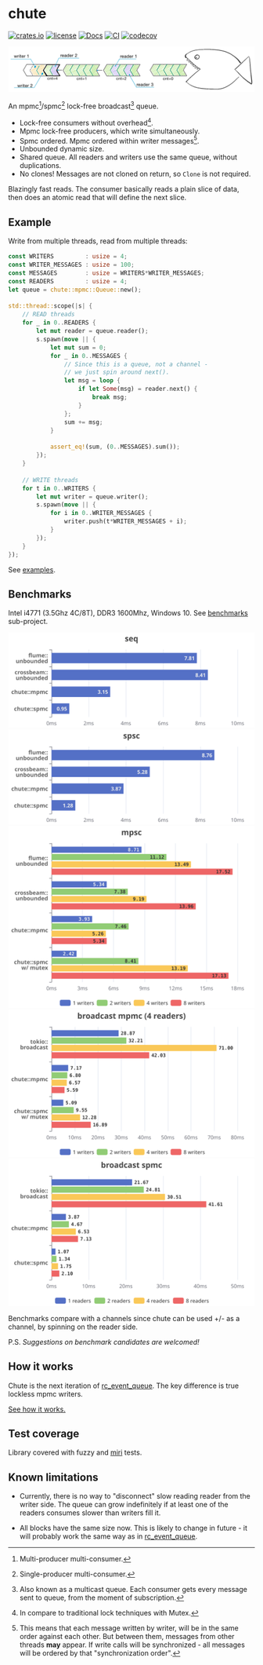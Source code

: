 # chute

[![crates.io](https://img.shields.io/crates/v/chute.svg)](https://crates.io/crates/chute)
[![license](https://img.shields.io/badge/license-Apache--2.0_OR_MIT-blue?style=flat-square)](#license)
[![Docs](https://docs.rs/hi_sparse_bitset/badge.svg)](https://docs.rs/chute)
[![CI](https://github.com/tower120/chute/actions/workflows/ci.yml/badge.svg?branch=master)](https://github.com/tower120/chute/actions/workflows/ci.yml)
[![codecov](https://codecov.io/github/tower120/chute/graph/badge.svg?token=XIOWAD7COM)](https://codecov.io/github/tower120/chute)

![Queue illustration](doc/img/mpmc_white.png)

An mpmc[^mpmc]/spmc[^spmc] lock-free broadcast[^broadcast] queue.

[^mpmc]: Multi-producer multi-consumer.

[^spmc]: Single-producer multi-consumer.

[^broadcast]: Also known as a multicast queue. Each consumer gets 
every message sent to queue, from the moment of subscription.

* Lock-free consumers without overhead[^lockfree_overhead].
* Mpmc lock-free producers, which write simultaneously.
* Spmc ordered. Mpmc ordered within writer messages[^mpsc_order].
* Unbounded dynamic size.
* Shared queue. All readers and writers use the same queue, without duplications.
* No clones! Messages are not cloned on return, so `Clone` is not required.

Blazingly fast reads. The consumer basically reads a plain slice of data, then 
does an atomic read that will define the next slice.

[^lockfree_overhead]: In compare to traditional lock techniques with Mutex.

[^mpsc_order]: This means that each message written by writer,
will be in the same order against each other. 
But between them, messages from other threads **may** appear.
If write calls will be synchronized - all messages will be ordered by that "synchronization order".

## Example

Write from multiple threads, read from multiple threads:

```rust
const WRITERS         : usize = 4;
const WRITER_MESSAGES : usize = 100;
const MESSAGES        : usize = WRITERS*WRITER_MESSAGES;
const READERS         : usize = 4;
let queue = chute::mpmc::Queue::new();

std::thread::scope(|s| {
    // READ threads
    for _ in 0..READERS {
        let mut reader = queue.reader();
        s.spawn(move || {
            let mut sum = 0;
            for _ in 0..MESSAGES {
                // Since this is a queue, not a channel - 
                // we just spin around next().
                let msg = loop {
                    if let Some(msg) = reader.next() {
                        break msg;
                    }
                };
                sum += msg;
            }
            
            assert_eq!(sum, (0..MESSAGES).sum());
        });
    }        
    
    // WRITE threads
    for t in 0..WRITERS {
        let mut writer = queue.writer();
        s.spawn(move || {
            for i in 0..WRITER_MESSAGES {
                writer.push(t*WRITER_MESSAGES + i);
            }             
        });
    }
});
```

See [examples](examples).

## Benchmarks

Intel i4771 (3.5Ghz 4C/8T), DDR3 1600Mhz, Windows 10. See [benchmarks](benchmarks) sub-project.

![seq benchmark](doc/img/benchmarks/seq.svg)
![spsc benchmark](doc/img/benchmarks/spsc.svg)
![mpsc benchmark](doc/img/benchmarks/mpsc.svg)
![broadcast mpmc benchmark](doc/img/benchmarks/mpmc.svg)
![broadcast spmc benchmark](doc/img/benchmarks/spmc.svg)

Benchmarks compare with a channels since chute can be used +/- as a channel, by
spinning on the reader side.

P.S. _Suggestions on benchmark candidates are welcomed!_

## How it works

Chute is the next iteration of [rc_event_queue](https://crates.io/crates/rc_event_queue). The key difference is true lockless
mpmc writers. 

[See how it works.](doc/how_it_works.md)

## Test coverage

Library covered with fuzzy and [miri](https://github.com/rust-lang/miri) tests.

## Known limitations

* Currently, there is no way to "disconnect" slow reading reader from the writer side. 
The queue can grow indefinitely if at least one of the readers consumes slower
than writers fill it.

* All blocks have the same size now. This is likely to change in future -
it will probably work the same way as in [rc_event_queue](https://github.com/tower120/rc_event_queue/blob/HEAD/doc/principle-of-operation.md#dynamic-chunk-size). 